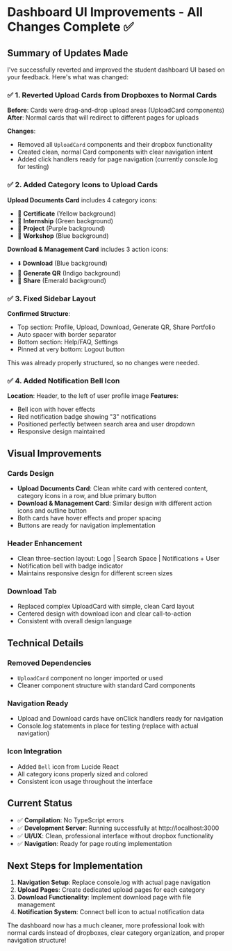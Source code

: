 # Dashboard UI Improvements - All Changes Complete ✅

## Summary of Updates Made

I've successfully reverted and improved the student dashboard UI based on your feedback. Here's what was changed:

### ✅ 1. Reverted Upload Cards from Dropboxes to Normal Cards
**Before**: Cards were drag-and-drop upload areas (UploadCard components)
**After**: Normal cards that will redirect to different pages for uploads

**Changes**:
- Removed all `UploadCard` components and their dropbox functionality
- Created clean, normal Card components with clear navigation intent
- Added click handlers ready for page navigation (currently console.log for testing)

### ✅ 2. Added Category Icons to Upload Cards
**Upload Documents Card** includes 4 category icons:
- 🏅 **Certificate** (Yellow background)
- 💼 **Internship** (Green background)  
- 🔀 **Project** (Purple background)
- 📄 **Workshop** (Blue background)

**Download & Management Card** includes 3 action icons:
- ⬇️ **Download** (Blue background)
- 📱 **Generate QR** (Indigo background)
- 🔗 **Share** (Emerald background)

### ✅ 3. Fixed Sidebar Layout
**Confirmed Structure**:
- Top section: Profile, Upload, Download, Generate QR, Share Portfolio
- Auto spacer with border separator
- Bottom section: Help/FAQ, Settings
- Pinned at very bottom: Logout button

This was already properly structured, so no changes were needed.

### ✅ 4. Added Notification Bell Icon
**Location**: Header, to the left of user profile image
**Features**:
- Bell icon with hover effects
- Red notification badge showing "3" notifications
- Positioned perfectly between search area and user dropdown
- Responsive design maintained

## Visual Improvements

### Cards Design
- **Upload Documents Card**: Clean white card with centered content, category icons in a row, and blue primary button
- **Download & Management Card**: Similar design with different action icons and outline button
- Both cards have hover effects and proper spacing
- Buttons are ready for navigation implementation

### Header Enhancement  
- Clean three-section layout: Logo | Search Space | Notifications + User
- Notification bell with badge indicator
- Maintains responsive design for different screen sizes

### Download Tab
- Replaced complex UploadCard with simple, clean Card layout
- Centered design with download icon and clear call-to-action
- Consistent with overall design language

## Technical Details

### Removed Dependencies
- `UploadCard` component no longer imported or used
- Cleaner component structure with standard Card components

### Navigation Ready
- Upload and Download cards have onClick handlers ready for navigation
- Console.log statements in place for testing (replace with actual navigation)

### Icon Integration
- Added `Bell` icon from Lucide React
- All category icons properly sized and colored
- Consistent icon usage throughout the interface

## Current Status
- ✅ **Compilation**: No TypeScript errors
- ✅ **Development Server**: Running successfully at http://localhost:3000
- ✅ **UI/UX**: Clean, professional interface without dropbox functionality
- ✅ **Navigation**: Ready for page routing implementation

## Next Steps for Implementation
1. **Navigation Setup**: Replace console.log with actual page navigation
2. **Upload Pages**: Create dedicated upload pages for each category
3. **Download Functionality**: Implement download page with file management
4. **Notification System**: Connect bell icon to actual notification data

The dashboard now has a much cleaner, more professional look with normal cards instead of dropboxes, clear category organization, and proper navigation structure!
